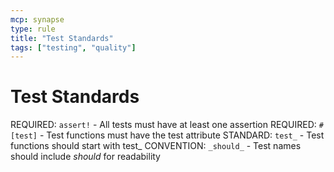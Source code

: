 ```yaml
---
mcp: synapse
type: rule
title: "Test Standards"
tags: ["testing", "quality"]
---
```


# Test Standards

REQUIRED: `assert!` - All tests must have at least one assertion
REQUIRED: `#[test]` - Test functions must have the test attribute
STANDARD: `test_` - Test functions should start with test_
CONVENTION: `_should_` - Test names should include _should_ for readability